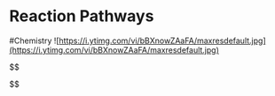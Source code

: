 # Reaction Pathways
#Chemistry 
![https://i.ytimg.com/vi/bBXnowZAaFA/maxresdefault.jpg](https://i.ytimg.com/vi/bBXnowZAaFA/maxresdefault.jpg)

$$

$$